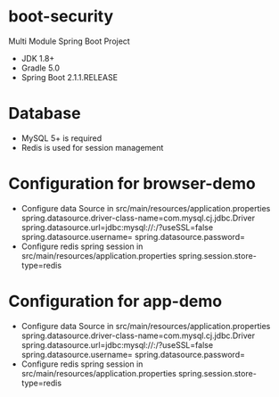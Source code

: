 # boot-security
Multi Module Spring Boot Project
* JDK 1.8+
* Gradle 5.0
* Spring Boot 2.1.1.RELEASE
# Database
* MySQL 5+ is required
* Redis is used for session management
# Configuration for browser-demo
* Configure data Source in src/main/resources/application.properties
spring.datasource.driver-class-name=com.mysql.cj.jdbc.Driver
spring.datasource.url=jdbc:mysql://<host>:<port>/<database>?useSSL=false
spring.datasource.username=<username>
spring.datasource.password=<password>
* Configure redis spring session in src/main/resources/application.properties
spring.session.store-type=redis
# Configuration for app-demo
* Configure data Source in src/main/resources/application.properties
spring.datasource.driver-class-name=com.mysql.cj.jdbc.Driver
spring.datasource.url=jdbc:mysql://<host>:<port>/<database>?useSSL=false
spring.datasource.username=<username>
spring.datasource.password=<password>
* Configure redis spring session in src/main/resources/application.properties
spring.session.store-type=redis
